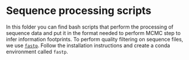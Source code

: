 # Sequence processing scripts

In this folder you can find bash scripts that perform the processing of sequence data and put it in the format needed to perform MCMC step to infer information footprints.
To perform quality filtering on sequence files, we use [`fastp`](https://github.com/OpenGene/fastp). Follow the installation instructions and create a conda environment called `fastp`.

